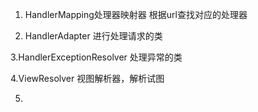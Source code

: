 1. HandlerMapping处理器映射器
根据url查找对应的处理器
   
2. HandlerAdapter
进行处理请求的类
   
3.HandlerExceptionResolver
处理异常的类

4.ViewResolver
视图解析器，解析试图

5.